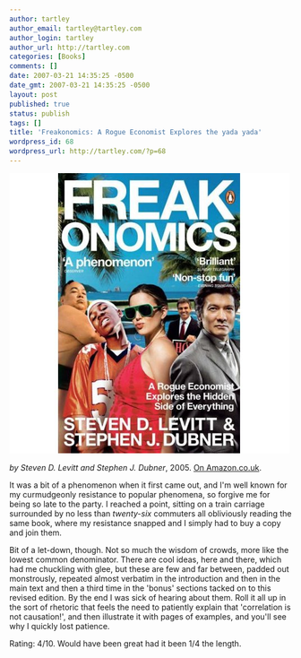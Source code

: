 ```yaml
---
author: tartley
author_email: tartley@tartley.com
author_login: tartley
author_url: http://tartley.com
categories: [Books]
comments: []
date: 2007-03-21 14:35:25 -0500
date_gmt: 2007-03-21 14:35:25 -0500
layout: post
published: true
status: publish
tags: []
title: 'Freakonomics: A Rogue Economist Explores the yada yada'
wordpress_id: 68
wordpress_url: http://tartley.com/?p=68
---
```


![](/assets/2007/03/freakonomics.jpg "Rogue economist indeed.")

*by Steven D. Levitt and Stephen J. Dubner*, 2005. [On Amazon.co.uk](http://www.amazon.co.uk/Freakonomics-Economist-Explores-Hidden-Everything/dp/0141019018/).

It was a bit of a phenomenon when it first came out, and I'm well known
for my curmudgeonly resistance to popular phenomena, so forgive me for
being so late to the party. I reached a point, sitting on a train
carriage surrounded by no less than *twenty-six* commuters all
obliviously reading the same book, where my resistance snapped and I
simply had to buy a copy and join them.

Bit of a let-down, though. Not so much the wisdom of crowds, more like
the lowest common denominator. There are cool ideas, here and there,
which had me chuckling with glee, but these are few and far between,
padded out monstrously, repeated almost verbatim in the introduction and
then in the main text and then a third time in the 'bonus' sections
tacked on to this revised edition. By the end I was sick of hearing
about them. Roll it all up in the sort of rhetoric that feels the need
to patiently explain that 'correlation is not causation!', and then
illustrate it with pages of examples, and you'll see why I quickly lost
patience.

Rating: 4/10. Would have been great had it been 1/4 the length.
